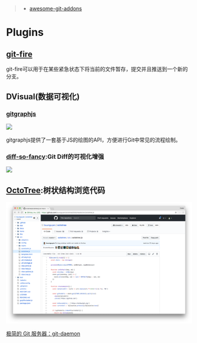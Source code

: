 > - [awesome-git-addons](https://github.com/stevemao/awesome-git-addons#git-deploy)
# Plugins

## [git-fire](https://github.com/qw3rtman/git-fire)

git-fire可以用于在某些紧急状态下将当前的文件暂存，提交并且推送到一个新的分支。

## DVisual(数据可视化)

### [gitgraphjs](http://gitgraphjs.com/#)

![](http://gitgraphjs.com/img/gitgraph-logo.png)

gitgraphjs提供了一套基于JS的绘图的API，方便进行Git中常见的流程绘制。

### [diff-so-fancy](https://github.com/so-fancy/diff-so-fancy):Git Diff的可视化增强
![](https://cloud.githubusercontent.com/assets/39191/10000682/8e849130-6052-11e5-9bd9-bd4505cd24d6.png)
## [OctoTree](https://github.com/buunguyen/octotree):树状结构浏览代码

![](https://github.com/buunguyen/octotree/raw/master/docs/chrome-github.png)

[极简的 Git 服务器：git-daemon](http://harttle.com/2016/06/20/git-daemon.html)